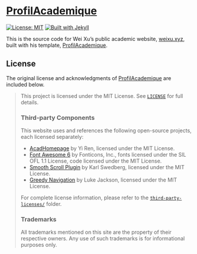 # [ProfilAcademique](https://github.com/xuweiwen/ProfilAcademique)

[![License: MIT](https://img.shields.io/badge/License-MIT-lightgrey.svg)](https://github.com/xuweiwen/ProfilAcademique/blob/master/LICENSE.txt) [![Built with Jekyll](https://img.shields.io/badge/Built%20with-Jekyll-55b8d3.svg)](https://jekyllrb.com/)

This is the source code for Wei Xu’s public academic website, [weixu.xyz](https://weixu.xyz), built with his template, [ProfilAcademique](https://github.com/xuweiwen/ProfilAcademique).

## License

The original license and acknowledgments of [ProfilAcademique](https://github.com/xuweiwen/ProfilAcademique) are included below.

> This project is licensed under the MIT License. See [`LICENSE`](LICENSE.txt) for full details.
> 
> ### Third-party Components
> 
> This website uses and references the following open-source projects, each licensed separately:
> 
> - [AcadHomepage](https://github.com/RayeRen/acad-homepage.github.io) by Yi Ren, licensed under the MIT License.
> - [Font Awesome 6](https://fontawesome.com/) by Fonticons, Inc., fonts licensed under the SIL OFL 1.1 License, code licensed under the MIT License.
> - [Smooth Scroll Plugin](https://github.com/kswedberg/jquery-smooth-scroll) by Karl Swedberg, licensed under the MIT License.
> - [Greedy Navigation](https://github.com/lukejacksonn/GreedyNav) by Luke Jackson, licensed under the MIT License.
> 
> For complete license information, please refer to the [`third-party-licenses/`](third-party-licenses/) folder. 
> 
> ### Trademarks
> 
> All trademarks mentioned on this site are the property of their respective owners. Any use of such trademarks is for informational purposes only.